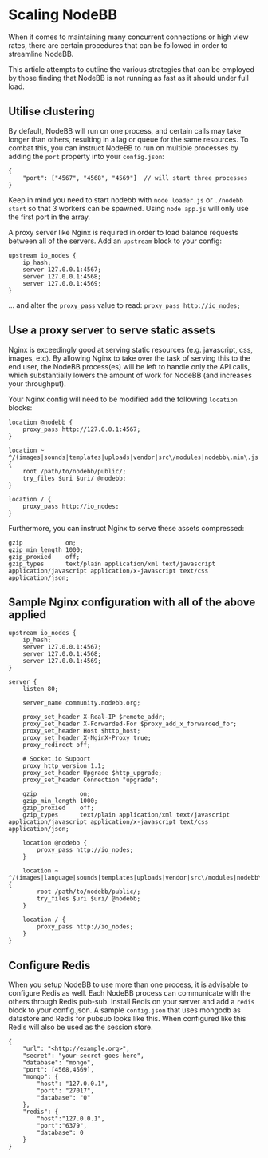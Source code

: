 Scaling NodeBB
==============

When it comes to maintaining many concurrent connections or high view
rates, there are certain procedures that can be followed in order to
streamline NodeBB.

This article attempts to outline the various strategies that can be
employed by those finding that NodeBB is not running as fast as it
should under full load.

Utilise clustering
------------------

By default, NodeBB will run on one process, and certain calls may take
longer than others, resulting in a lag or queue for the same resources.
To combat this, you can instruct NodeBB to run on multiple processes by
adding the `port` property into your `config.json`:

    {
        "port": ["4567", "4568", "4569"]  // will start three processes
    }

Keep in mind you need to start nodebb with `node loader.js` or
`./nodebb start` so that 3 workers can be spawned. Using `node app.js` will
only use the first port in the array.

A proxy server like Nginx is required in order to load balance requests
between all of the servers. Add an `upstream` block to your config:

    upstream io_nodes {
        ip_hash;
        server 127.0.0.1:4567;
        server 127.0.0.1:4568;
        server 127.0.0.1:4569;
    }

... and alter the `proxy_pass` value to read:
`proxy_pass http://io_nodes;`

Use a proxy server to serve static assets
-----------------------------------------

Nginx is exceedingly good at serving static resources (e.g. javascript,
css, images, etc). By allowing Nginx to take over the task of serving
this to the end user, the NodeBB process(es) will be left to handle only
the API calls, which substantially lowers the amount of work for NodeBB
(and increases your throughput).

Your Nginx config will need to be modified add the following `location`
blocks:

    location @nodebb {
        proxy_pass http://127.0.0.1:4567;
    }

    location ~ ^/(images|sounds|templates|uploads|vendor|src\/modules|nodebb\.min\.js|stylesheet\.css|admin\.css) {
        root /path/to/nodebb/public/;
        try_files $uri $uri/ @nodebb;
    }

    location / {
        proxy_pass http://io_nodes;
    }

Furthermore, you can instruct Nginx to serve these assets compressed:

    gzip            on;
    gzip_min_length 1000;
    gzip_proxied    off;
    gzip_types      text/plain application/xml text/javascript application/javascript application/x-javascript text/css application/json;

Sample Nginx configuration with all of the above applied
--------------------------------------------------------

    upstream io_nodes {
        ip_hash;
        server 127.0.0.1:4567;
        server 127.0.0.1:4568;
        server 127.0.0.1:4569;
    }

    server {
        listen 80;

        server_name community.nodebb.org;

        proxy_set_header X-Real-IP $remote_addr;
        proxy_set_header X-Forwarded-For $proxy_add_x_forwarded_for;
        proxy_set_header Host $http_host;
        proxy_set_header X-NginX-Proxy true;
        proxy_redirect off;

        # Socket.io Support
        proxy_http_version 1.1;
        proxy_set_header Upgrade $http_upgrade;
        proxy_set_header Connection "upgrade";

        gzip            on;
        gzip_min_length 1000;
        gzip_proxied    off;
        gzip_types      text/plain application/xml text/javascript application/javascript application/x-javascript text/css application/json;

        location @nodebb {
            proxy_pass http://io_nodes;
        }

        location ~ ^/(images|language|sounds|templates|uploads|vendor|src\/modules|nodebb\.min\.js|stylesheet\.css|admin\.css) {
            root /path/to/nodebb/public/;
            try_files $uri $uri/ @nodebb;
        }

        location / {
            proxy_pass http://io_nodes;
        }
    }

Configure Redis
---------------

When you setup NodeBB to use more than one process, it is advisable to
configure Redis as well. Each NodeBB process can communicate with the
others through Redis pub-sub. Install Redis on your server and add a
`redis` block to your config.json. A sample `config.json` that uses mongodb
as datastore and Redis for pubsub looks like this. When configured like
this Redis will also be used as the session store.

    {
        "url": "<http://example.org>",
        "secret": "your-secret-goes-here",
        "database": "mongo",
        "port": [4568,4569],
        "mongo": {
            "host": "127.0.0.1",
            "port": "27017",
            "database": "0"
        },
        "redis": {
            "host":"127.0.0.1",
            "port":"6379",
            "database": 0
        }
    }



